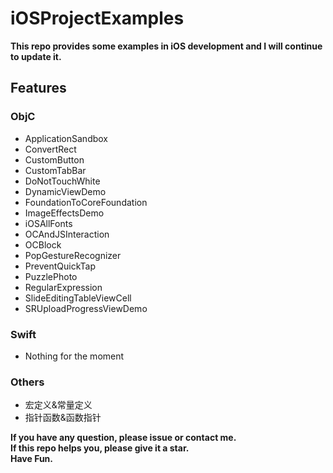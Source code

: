 # iOSProjectExamples

**This repo provides some examples in iOS development and I will continue to update it.**

## Features

### ObjC
* ApplicationSandbox
* ConvertRect
* CustomButton
* CustomTabBar
* DoNotTouchWhite
* DynamicViewDemo
* FoundationToCoreFoundation
* ImageEffectsDemo
* iOSAllFonts
* OCAndJSInteraction
* OCBlock
* PopGestureRecognizer
* PreventQuickTap
* PuzzlePhoto
* RegularExpression
* SlideEditingTableViewCell
* SRUploadProgressViewDemo

### Swift
* Nothing for the moment

### Others

* 宏定义&常量定义
* 指针函数&函数指针

**If you have any question, please issue or contact me.**   
**If this repo helps you, please give it a star.**   
**Have Fun.**